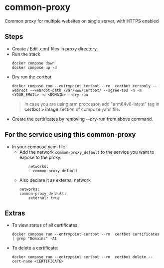 # common-proxy
Common proxy for multiple websites on single server, with HTTPS enabled

## Steps

* Create / Edit .conf files in proxy directory.
* Run the stack
    ```
    docker compose down
    docker compose up -d
    ```
* Dry run the certbot
    ```
    docker compose run --entrypoint certbot --rm  certbot certonly --webroot --webroot-path /var/www/certbot/ --agree-tos -n -m <YOUR_EMAIL> -d <DOMAIN> --dry-run
    ```
    > In case you are using arm processor, add "arm64v8-latest" tag in <b>certbot > image</b> section of compose.yaml file.
* Create the certificates by removing --dry-run from above command.

## For the service using this common-proxy

* In your compose.yaml file
    * Add the network `common-proxy_default` to the service you want to expose to the proxy.
        ```
            networks:
            - common-proxy_default
        ```
    * Also declare it as external network
        ```
        networks:
        common-proxy_default:
            external: true
        ```

## Extras

* To view status of all certificates:

    ```
    docker compose run --entrypoint certbot --rm  certbot certificates | grep "Domains" -A1
    ```

* To delete a certificate:
    ```
    docker compose run --entrypoint certbot --rm  certbot delete --cert-name <CERTIFICATE>
    ```
